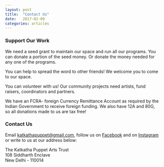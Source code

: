 ```yaml
---
layout: post
title:  "Contact Us"
date:   2017-02-09
categories: articles
---
```


<h3>Support Our Work</h3>

We need a seed grant to maintain our space and run all our programs. You can donate a portion of the seed money. Or donate the money needed for any one of the programs.

You can help to spread the word to other friends! We welcome you to come to our space.

You can volunteer with us! Our community projects need artists, fund raisers, coordinators and partners.

We have an FCRA- foreign Currency Remittance Account as required by the Indian Government to receive foreign funding. We also have 12A and 80G, so all donations made to us are tax free!

<h3>Contact Us</h3>

Email katkathapuppet@gmail.com, follow us on <a href="https://www.facebook.com/katkathapuppetry/">Facebook</a> and on <a href="https://www.instagram.com/katkathapuppet/?hl=en,">Instagram </a> or write to us at our address below:

<p>
The Katkatha Puppet Arts Trust
<br>
108 Siddharth Enclave
<br>
New Delhi - 110014
</p>
